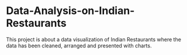 # Data-Analysis-on-Indian-Restaurants
This project is about a data visualization of Indian Restaurants where the data has been cleaned, arranged and presented with charts.
